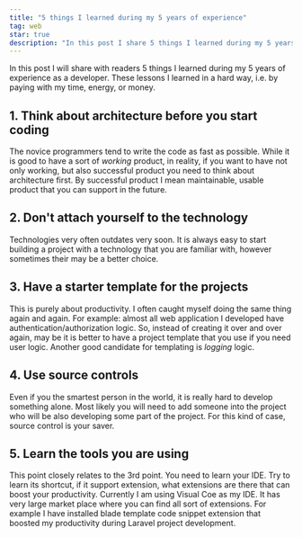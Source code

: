 ```yaml
---
title: "5 things I learned during my 5 years of experience"
tag: web
star: true
description: "In this post I share 5 things I learned during my 5 years of experience as a developer."
---
```

In this post I will share with readers 5 things I learned during my 5 years of experience as a developer. These lessons I learned in a hard way, i.e. by paying with my time, energy, or money. 

## 1. Think about architecture before you start coding
The novice programmers tend to write the code as fast as possible. While it is good to have a sort of *working* product, in reality, if you want to have not only working, but also successful product you need to think about architecture first. By successful product I mean maintainable, usable product that you can support in the future. 

## 2. Don't attach yourself to the technology
Technologies very often outdates very soon. It is always easy to start building a project with a technology that you are familiar with, however sometimes their may be a better choice.

## 3. Have a starter template for the projects
This is purely about productivity. I often caught myself doing the same thing again and again. For example: almost all web application I developed have authentication/authorization logic. So, instead of creating it over and over again, may be it is better to have a project template that you use if you need user logic. Another good candidate for templating is *logging* logic. 

## 4. Use source controls
Even if you the smartest person in the world, it is really hard to develop something alone. Most likely you will need to add someone into the project who will be also developing some part of the project. For this kind of case, source control is your saver.

## 5. Learn the tools you are using
This point closely relates to the 3rd point. You need to learn your IDE. Try to learn its shortcut, if it support extension, what extensions are there that can boost your productivity. Currently I am using Visual Coe as my IDE. It has very large market place where you can find all sort of extensions. For example I have installed blade template code snippet extension that boosted my productivity during Laravel project development. 
